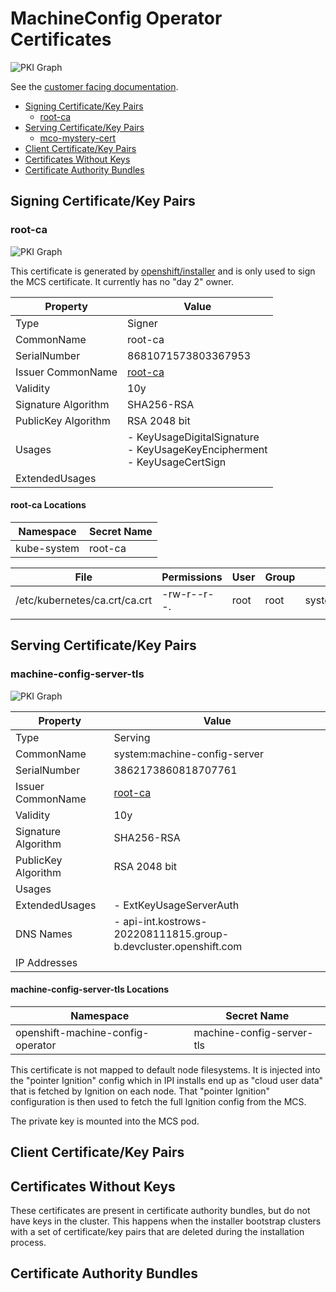 # MachineConfig Operator Certificates

![PKI Graph](cert-flow.png)

See the [customer facing documentation](https://docs.openshift.com/container-platform/4.13/security/certificate_types_descriptions/machine-config-operator-certificates.html).

- [Signing Certificate/Key Pairs](#signing-certificatekey-pairs)
    - [root-ca](#root-ca)
- [Serving Certificate/Key Pairs](#serving-certificatekey-pairs)
    - [mco-mystery-cert](#mco-mystery-cert)
- [Client Certificate/Key Pairs](#client-certificatekey-pairs)
- [Certificates Without Keys](#certificates-without-keys)
- [Certificate Authority Bundles](#certificate-authority-bundles)

## Signing Certificate/Key Pairs


### root-ca
![PKI Graph](subcert-root-ca8681071573803367953.png)

This certificate is generated by [openshift/installer](https://github.com/openshift/installer/blob/3dc691e43ec028e649d818628ce174c0a0ea1055/pkg/asset/tls/root.go#L12)
and is only used to sign the MCS certificate.  It currently has no "day 2" owner.

| Property | Value |
| ----------- | ----------- |
| Type | Signer |
| CommonName | root-ca |
| SerialNumber | 8681071573803367953 |
| Issuer CommonName | [root-ca](#root-ca) |
| Validity | 10y |
| Signature Algorithm | SHA256-RSA |
| PublicKey Algorithm | RSA 2048 bit |
| Usages | - KeyUsageDigitalSignature<br/>- KeyUsageKeyEncipherment<br/>- KeyUsageCertSign |
| ExtendedUsages |  |


#### root-ca Locations
| Namespace | Secret Name |
| ----------- | ----------- |
| kube-system | root-ca |

| File | Permissions | User | Group | SE Linux |
| ----------- | ----------- | ----------- | ----------- | ----------- |
| /etc/kubernetes/ca.crt/ca.crt | -rw-r--r--. | root | root | system_u:object_r:kubernetes_file_t:s0 |
|  |  |  |  |  |


## Serving Certificate/Key Pairs


### machine-config-server-tls
![PKI Graph](subcert-systemmachine-config-server3862173860818707761.png)

| Property | Value |
| ----------- | ----------- |
| Type | Serving |
| CommonName | system:machine-config-server |
| SerialNumber | 3862173860818707761 |
| Issuer CommonName | [root-ca](#root-ca) |
| Validity | 10y |
| Signature Algorithm | SHA256-RSA |
| PublicKey Algorithm | RSA 2048 bit |
| Usages |  |
| ExtendedUsages | - ExtKeyUsageServerAuth |
| DNS Names | - api-int.kostrows-202208111815.group-b.devcluster.openshift.com |
| IP Addresses |  |


#### machine-config-server-tls Locations
| Namespace | Secret Name |
| ----------- | ----------- |
| openshift-machine-config-operator | machine-config-server-tls |


This certificate is not mapped to default node filesystems.  It is injected into the "pointer Ignition" config which in IPI installs end up as "cloud user data" that is fetched by Ignition on each node.
That "pointer Ignition" configuration is then used to fetch the full Ignition config from the MCS.

The private key is mounted into the MCS pod.

## Client Certificate/Key Pairs

## Certificates Without Keys

These certificates are present in certificate authority bundles, but do not have keys in the cluster.
This happens when the installer bootstrap clusters with a set of certificate/key pairs that are deleted during the
installation process.

## Certificate Authority Bundles


